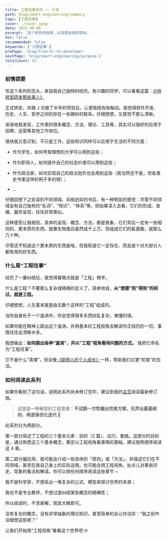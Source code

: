 ```yaml
---
title: 工程往事系列 —— 引言
path: blog/smart-engineering/summary
tags: [工程往事]
cover: ./cover.jpeg
date: 2021-09-06
excerpt: '这个系列的由来，以及想达成的目标。'
hot: false
recommended: false
keywords: ['工程往事']
prePage: 'blog/from-hr-to-developer'
nextPage: 'blog/smart-engineering/purpose-1'
totalCount: 43
---
```


### 前情提要

写这个系列的念头，来自我自己独特的经历。有兴趣的同学，可以看看这篇：[《HR 转型研发那些事儿》](/blog/from-hr-to-developer)

正式转型，并跟 J 兄做了半年的项目后，心里隐隐有些触动。我觉得软件开发、历史、人生、哲学之间的存在一些微妙的联系，仔细想想，又感觉不那么清晰。

渐渐地我发现，工作里的很多概念、方法、理论、工具等，其实可以很好的应用于招聘、运营等其他工作岗位。

很快我又意识到，不只是工作，这些知识同样可以应用于生活的不同方面：

- 作为学生，如何考取理想的大学可以用到这些；

- 作为职场人，如何提升自己的社会价值可以用到这些；

- 作为政治家，如何实现自己的政治抱负也会用到这些（我当然还不是，但各类史书里这样的例子多的很）；

- ...

仔细回想下之前读的不同领域、风格迥异的书后，有一种明显的感觉：尽管不同领域会有自己独有的“名词”、“知识”、“体系”等，但如果深入去看，它们的形成、发展、最终呈现，往往非常类似。

这种感受让我相信，具体的呈现、概念、方法，都是表象，它们背后一定有一些相同的、更本质的东西。就像生物蛋白虽然成千上万，但组成它们的氨基酸，就那么几十种。

尽管还不知道这个更本质的东西是啥，但我知道它一定存在、而且是个对大部分人都有用的好东西。

### 什么是“工程往事”

经历了一番纠结后，我觉得着眼点就是「工程」俩字。

什么是工程？不要那么复杂或精确的定义了，简单地说，**从“想要”到“得到”的经过，就是工程。**

仔细想想，人生基本就是由无数个这样的“工程”组成的。

当你自身处于一个漩涡中，你会觉得很多东西纷乱复杂，难懂的很。

如果你能在精神上跳出这个漩涡，并用基本的工程视角去解读你正经历的一切，事情往往会清晰许多。

我想输出：**如何跳出各种“漩涡”，并以“工程”视角看待问题的方式。** 我把它命名为“工程往事”。

它不是什么“真理”，但会像[《聪明人的个人成长》](/tags/Personal%20Development%20for%20Smart%20People)一样，帮助我们过更“机智”的生活。

### 如何阅读此系列

如果你看到了这句话，说明此系列尚未修订完毕，建议到我的[主页](/tags/工程往事)阅读最新修订版。

> 这就是一种典型的工程思维：**不试图一次性输出完美方案，先弄出最基础的、再逐渐优化迭代 🤪**

此系列分为两部分。

第一部分简述了工程的三个基本元素：目的（2 篇）、动力、套路。这部分的目标是，通过熟悉这三个基本概念，奠定以工程视角看事情的基础。建议按照顺序阅读这 4 章。

第二部分偏应用，我可能会介绍一些具体的「原则」或「方法」，并描述它们在不同领域，甚至在我自己身上的实际运用。也可能会用工程视角，扯点儿对某些历史、现象的看法和解读。你可以按任何顺序阅读这些章节 ~

我不是科学家，不想丢出一堆复杂的公式、模型来探讨世界的本源；

我也不是专业教师，不想过度纠结某些概念的精确性；

所以阅读时，不求甚解，观其大略即可。

没有复杂的概念，没有非常抽象的理论知识，甚至简单的会让你诧异：“我之前咋没细想这些呢？”

让我们开始用“工程视角”看看这个世界吧 🤓
